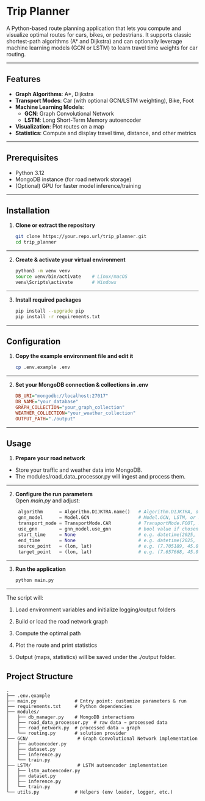 # Trip Planner

A Python-based route planning application that lets you compute and visualize optimal routes for cars, bikes, or pedestrians. It supports classic shortest-path algorithms (A\* and Dijkstra) and can optionally leverage machine learning models (GCN or LSTM) to learn travel time weights for car routing.

---

## Features

- **Graph Algorithms**: A*, Dijkstra
- **Transport Modes**: Car (with optional GCN/LSTM weighting), Bike, Foot
- **Machine Learning Models**:  
  - **GCN**: Graph Convolutional Network  
  - **LSTM**: Long Short-Term Memory autoencoder  
- **Visualization**: Plot routes on a map
- **Statistics**: Compute and display travel time, distance, and other metrics

---

## Prerequisites

- Python 3.12
- MongoDB instance (for road network storage)
- (Optional) GPU for faster model inference/training

---

## Installation

1. **Clone or extract the repository**  
   ```bash
   git clone https://your.repo.url/trip_planner.git
   cd trip_planner

---

2. **Create & activate your virtual environment**  
   ```bash
   python3 -m venv venv
   source venv/bin/activate    # Linux/macOS
   venv\Scripts\activate       # Windows
   
---

3. **Install required packages**  
   ```bash
   pip install --upgrade pip
   pip install -r requirements.txt

---

## Configuration

1. **Copy the example environment file and edit it**  
   ```bash
   cp .env.example .env

---

2. **Set your MongoDB connection & collections in .env**  
   ```ini
   DB_URI="mongodb://localhost:27017"
   DB_NAME="your_database"
   GRAPH_COLLECTION="your_graph_collection"
   WEATHER_COLLECTION="your_weather_collection"
   OUTPUT_PATH="./output"

---

## Usage

1. **Prepare your road network**  
- Store your traffic and weather data into MongoDB.
- The modules/road_data_processor.py will ingest and process them.

---

2. **Configure the run parameters**  
Open *main.py* and adjust:
   ```python
    algorithm      = Algorithm.DIJKTRA.name()   # Algorithm.DIJKTRA, or A
    gnn_model      = Model.GCN                  # Model.GCN, LSTM, or SIMPLE
    transport_mode = TransportMode.CAR          # TransportMode.FOOT, BIKE, or CAR
    use_gnn        = gnn_model.use_gnn          # bool value if chosen model use neural network
    start_time     = None                       # e.g. datetime(2025, 9, 1,  8, 30)
    end_time       = None                       # e.g. datetime(2025, 9, 1, 10, 30)
    source_point   = (lon, lat)                 # e.g. (7.705189, 45.068828)
    target_point   = (lon, lat)                 # e.g. (7.657668, 45.065126)

---

3. **Run the application**  
   ```bash
   python main.py

---

The script will:

1. Load environment variables and initialize logging/output folders

2. Build or load the road network graph

3. Compute the optimal path

4. Plot the route and print statistics

5. Output (maps, statistics) will be saved under the ./output folder.

## Project Structure

```text
.  
├── .env.example  
├── main.py              # Entry point: customize parameters & run  
├── requirements.txt     # Python dependencies  
├── modules/  
│   ├── db_manager.py    # MongoDB interactions  
│   ├── road_data_processor.py  # raw data → processed data  
│   ├── road_network.py  # processed data → graph  
│   └── routing.py       # solution provider  
├── GCN/                  # Graph Convolutional Network implementation  
│   ├── autoencoder.py  
│   ├── dataset.py  
│   ├── inference.py  
│   └── train.py  
├── LSTM/                 # LSTM autoencoder implementation  
│   ├── lstm_autoencoder.py  
│   ├── dataset.py  
│   ├── inference.py  
│   └── train.py  
└── utils.py             # Helpers (env loader, logger, etc.)  
```
